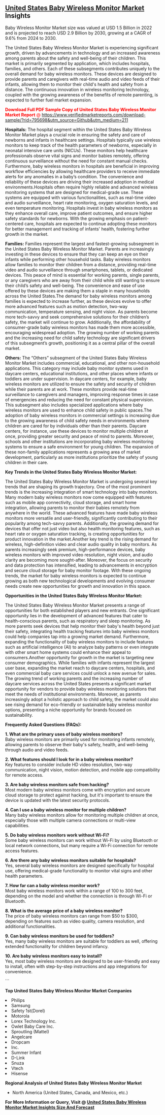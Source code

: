 <h2><a href="https://www.verifiedmarketreports.com/download-sample/?rid=795698&amp;utm_source=Github&amp;utm_medium=211" target="_blank">United States Baby Wireless Monitor Market</a> Insights</h2><p>Baby Wireless Monitor Market size was valued at USD 1.5 Billion in 2022 and is projected to reach USD 2.9 Billion by 2030, growing at a CAGR of 9.6% from 2024 to 2030.</p><p><p>The United States Baby Wireless Monitor Market is experiencing significant growth, driven by advancements in technology and an increased awareness among parents about the safety and well-being of their children. This market is primarily segmented by application, which includes hospitals, families, and others. Each of these subsegments contributes uniquely to the overall demand for baby wireless monitors. These devices are designed to provide parents and caregivers with real-time audio and video feeds of their infants, allowing them to monitor their child's health and safety from a distance. The continuous innovation in wireless monitoring technology, coupled with the growing awareness of the benefits of remote parenting, is expected to further fuel market expansion. <p><span class=""><span style="color: #ff0000;"><strong>Download Full PDF Sample Copy of United States Baby Wireless Monitor Market Report</strong> @ </span><a href="https://www.verifiedmarketreports.com/download-sample/?rid=795698&amp;utm_source=Github&amp;utm_medium=211" target="_blank">https://www.verifiedmarketreports.com/download-sample/?rid=795698&amp;utm_source=Github&amp;utm_medium=211</a></span></p></p><p><strong>Hospitals:</strong> The hospital segment within the United States Baby Wireless Monitor Market plays a crucial role in ensuring the safety and care of newborns and infants in healthcare settings. Hospitals typically use wireless monitors to keep track of the health parameters of newborns, especially in neonatal intensive care units (NICUs). These monitors help healthcare professionals observe vital signs and monitor babies remotely, offering continuous surveillance without the need for constant manual checks. Furthermore, baby wireless monitors in hospitals are beneficial in improving workflow efficiencies by allowing healthcare providers to receive immediate alerts for any anomalies in a baby’s condition. The convenience and reliability of these devices are driving their increased adoption in medical environments.Hospitals often require highly reliable and advanced wireless monitoring systems that are designed for medical-grade use. These systems are equipped with various functionalities, such as real-time video and audio surveillance, heart rate monitoring, oxygen saturation levels, and even temperature monitoring. Hospitals invest in baby wireless monitors as they enhance overall care, improve patient outcomes, and ensure higher safety standards for newborns. With the growing emphasis on patient-centered care, hospitals are expected to continue adopting these monitors for better management and tracking of infants' health, fostering further growth in the market.</p><p><strong>Families:</strong> Families represent the largest and fastest-growing subsegment in the United States Baby Wireless Monitor Market. Parents are increasingly investing in these devices to ensure that they can keep an eye on their infants while performing other household tasks. Baby wireless monitors allow families to monitor their children from a distance, providing real-time video and audio surveillance through smartphones, tablets, or dedicated devices. This peace of mind is essential for working parents, single parents, or any caregivers who are away from their child while still wanting to ensure their child’s safety and well-being. The convenience and ease of use offered by these devices are making them a staple in many households across the United States.The demand for baby wireless monitors among families is expected to increase further, as these devices evolve to offer more advanced features such as motion detection, two-way communication, temperature sensing, and night vision. As parents become more tech-savvy and seek comprehensive solutions for their children’s safety, the market will continue to grow. Additionally, the affordability of consumer-grade baby wireless monitors has made them more accessible, encouraging widespread adoption. The growing number of working parents and the increasing need for child safety technology are significant drivers of this subsegment’s growth, positioning it as a central pillar of the overall market.</p><p><strong>Others:</strong> The “Others” subsegment of the United States Baby Wireless Monitor Market includes commercial, educational, and other non-household applications. This category may include baby monitor systems used in daycare centers, educational institutions, and other places where infants or toddlers are under supervision. In daycare centers, for example, baby wireless monitors are utilized to ensure the safety and security of children while their parents are at work. These monitors provide real-time surveillance to caregivers and managers, improving response times in case of emergencies and reducing the need for constant physical supervision. This subsegment also includes specialized applications where baby wireless monitors are used to enhance child safety in public spaces.The adoption of baby wireless monitors in commercial settings is increasing due to the growing awareness of child safety needs in environments where children are cared for by individuals other than their parents. Daycare centers, for instance, use these devices to monitor multiple children at once, providing greater security and peace of mind to parents. Moreover, schools and other institutions are incorporating baby wireless monitoring systems to ensure a safe environment for young children. The expansion of these non-family applications represents a growing area of market development, particularly as more institutions prioritize the safety of young children in their care.</p><p><strong>Key Trends in the United States Baby Wireless Monitor Market:</strong></p><p>The United States Baby Wireless Monitor Market is undergoing several key trends that are shaping its growth trajectory. One of the most prominent trends is the increasing integration of smart technology into baby monitors. Many modern baby wireless monitors now come equipped with features such as mobile app connectivity, cloud storage, and smart home integration, allowing parents to monitor their babies remotely from anywhere in the world. These advanced features have made baby wireless monitors more versatile and user-friendly, significantly contributing to their popularity among tech-savvy parents. Additionally, the growing demand for devices that offer not just video but also health monitoring features, such as heart rate or oxygen saturation tracking, is creating opportunities for product innovation in the market.Another key trend is the rising demand for wireless, high-definition video and clear audio quality in baby monitors. As parents increasingly seek premium, high-performance devices, baby wireless monitors with improved video resolution, night vision, and audio clarity are becoming more sought-after. Moreover, the focus on security and data protection has intensified, leading to advancements in encryption and secure cloud storage for baby monitor footage. With these ongoing trends, the market for baby wireless monitors is expected to continue growing as both new technological developments and evolving consumer needs create new opportunities for growth and innovation in this space.</p><p><strong>Opportunities in the United States Baby Wireless Monitor Market:</strong></p><p>The United States Baby Wireless Monitor Market presents a range of opportunities for both established players and new entrants. One significant opportunity lies in the development of advanced features that cater to health-conscious parents, such as respiratory and sleep monitoring. As more parents seek devices that help monitor their baby's health beyond just their safety, integrating health tracking features into baby wireless monitors could help companies tap into a growing market demand. Furthermore, expanding the functionality of baby wireless monitors to include features such as artificial intelligence (AI) to analyze baby patterns or even integrate with other smart home systems could enhance their appeal to consumers.Another opportunity for growth in the market is targeting new consumer demographics. While families with infants represent the largest user base, expanding the market reach to daycare centers, hospitals, and even commercial baby care services could unlock a new avenue for sales. The growing trend of working parents and the increasing number of daycare services across the United States presents a significant market opportunity for vendors to provide baby wireless monitoring solutions that meet the needs of institutional environments. Moreover, as parents increasingly adopt a holistic approach to child safety, the market could also see rising demand for eco-friendly or sustainable baby wireless monitor options, presenting a niche opportunity for brands focused on sustainability.</p><p><strong>Frequently Asked Questions (FAQs):</strong></p><p><strong>1. What are the primary uses of baby wireless monitors?</strong><br>Baby wireless monitors are primarily used for monitoring infants remotely, allowing parents to observe their baby's safety, health, and well-being through audio and video feeds.</p><p><strong>2. What features should I look for in a baby wireless monitor?</strong><br>Key features to consider include HD video resolution, two-way communication, night vision, motion detection, and mobile app compatibility for remote access.</p><p><strong>3. Are baby wireless monitors safe from hacking?</strong><br>Most modern baby wireless monitors come with encryption and secure cloud storage to protect against hacking, but it's important to ensure the device is updated with the latest security protocols.</p><p><strong>4. Can I use a baby wireless monitor for multiple children?</strong><br>Many baby wireless monitors allow for monitoring multiple children at once, especially those with multiple camera connections or multi-view capabilities.</p><p><strong>5. Do baby wireless monitors work without Wi-Fi?</strong><br>Some baby wireless monitors can work without Wi-Fi by using Bluetooth or local network connections, but many require a Wi-Fi connection for remote access features.</p><p><strong>6. Are there any baby wireless monitors suitable for hospitals?</strong><br>Yes, several baby wireless monitors are designed specifically for hospital use, offering medical-grade functionality to monitor vital signs and other health parameters.</p><p><strong>7. How far can a baby wireless monitor work?</strong><br>Most baby wireless monitors work within a range of 100 to 300 feet, depending on the model and whether the connection is through Wi-Fi or Bluetooth.</p><p><strong>8. What is the average price of a baby wireless monitor?</strong><br>The price of baby wireless monitors can range from $50 to $300, depending on features such as video quality, camera resolution, and additional functionalities.</p><p><strong>9. Can baby wireless monitors be used for toddlers?</strong><br>Yes, many baby wireless monitors are suitable for toddlers as well, offering extended functionality for children beyond infancy.</p><p><strong>10. Are baby wireless monitors easy to install?</strong><br>Yes, most baby wireless monitors are designed to be user-friendly and easy to install, often with step-by-step instructions and app integrations for convenience.</p>```</p><p><strong>Top United States Baby Wireless Monitor Market Companies</strong></p><div data-test-id=""><p><li>Philips</li><li> Samsung</li><li> Safety 1st(Dorel)</li><li> Motorola</li><li> Lorex Technology Inc.</li><li> Owlet Baby Care Inc.</li><li> Sproutling (Mattel)</li><li> Angelcare</li><li> Dropcam</li><li> Inc.</li><li> Summer Infant</li><li> D-Link</li><li> Snuza</li><li> Vtech</li><li> Hisense</li></p><div><strong>Regional Analysis of&nbsp;United States Baby Wireless Monitor Market</strong></div><ul><li dir="ltr"><p dir="ltr">North America&nbsp;(United States, Canada, and Mexico, etc.)</p></li></ul><p><strong>For More Information or Query, Visit @&nbsp;</strong><strong><a href="https://www.verifiedmarketreports.com/product/baby-wireless-monitor-market/?utm_source=Github&amp;utm_medium=211" target="_blank">United States Baby Wireless Monitor Market Insights Size And Forecast</a></strong></p></div>
